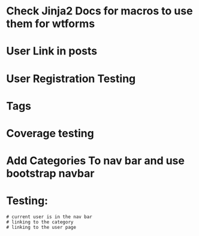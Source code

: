 # Check Jinja2 Docs for macros to use them for wtforms
# User Link in posts
# User Registration Testing
# Tags
# Coverage testing
# Add Categories To nav bar and use bootstrap navbar

# Testing:
    # current user is in the nav bar
    # linking to the category
    # linking to the user page
